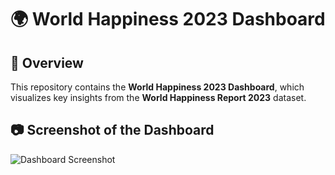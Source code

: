 # 🌍 World Happiness 2023 Dashboard

## 📌 Overview
This repository contains the **World Happiness 2023 Dashboard**, which visualizes key insights from the **World Happiness Report 2023** dataset.

## 📷 Screenshot of the Dashboard
![Dashboard Screenshot](Dashboard_Screenshot.png)

